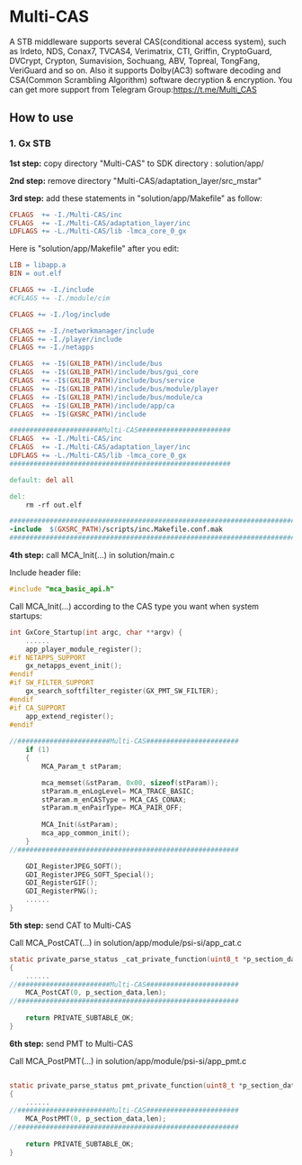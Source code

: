 # Multi-CAS
A STB middleware supports several CAS(conditional access system), such as Irdeto, NDS, Conax7, TVCAS4, Verimatrix, CTI, Griffin, CryptoGuard, DVCrypt, Crypton, Sumavision, Sochuang, ABV, Topreal, TongFang, VeriGuard and so on. Also it supports Dolby(AC3) software decoding and CSA(Common Scrambling Algorithm) software  decryption & encryption.
You can get more support from Telegram Group:https://t.me/Multi_CAS

## How to use

### 1. Gx STB

**1st step:** copy directory "Multi-CAS" to SDK directory : solution/app/

**2nd step:** remove directory "Multi-CAS/adaptation_layer/src_mstar"

**3rd step:** add these statements in "solution/app/Makefile" as follow:

```makefile
CFLAGS  += -I./Multi-CAS/inc
CFLAGS  += -I./Multi-CAS/adaptation_layer/inc
LDFLAGS += -L./Multi-CAS/lib -lmca_core_0_gx
```

Here is "solution/app/Makefile" after you edit:

```makefile
LIB = libapp.a
BIN = out.elf

CFLAGS += -I./include
#CFLAGS += -I./module/cim

CFLAGS += -I./log/include

CFLAGS += -I./networkmanager/include
CFLAGS += -I./player/include
CFLAGS += -I./netapps

CFLAGS  += -I$(GXLIB_PATH)/include/bus
CFLAGS  += -I$(GXLIB_PATH)/include/bus/gui_core
CFLAGS  += -I$(GXLIB_PATH)/include/bus/service
CFLAGS  += -I$(GXLIB_PATH)/include/bus/module/player
CFLAGS  += -I$(GXLIB_PATH)/include/bus/module/ca
CFLAGS  += -I$(GXLIB_PATH)/include/app/ca
CFLAGS  += -I$(GXSRC_PATH)/include

#######################Multi-CAS#######################
CFLAGS  += -I./Multi-CAS/inc
CFLAGS  += -I./Multi-CAS/adaptation_layer/inc
LDFLAGS += -L./Multi-CAS/lib -lmca_core_0_gx
#######################################################

default: del all

del:
	rm -rf out.elf

##############################################################################
-include  $(GXSRC_PATH)/scripts/inc.Makefile.conf.mak
##############################################################################
```

**4th step:** call MCA_Init(...) in solution/main.c

Include header file:

```c
#include "mca_basic_api.h"
```

Call MCA_Init(...) according to the CAS type you want when system startups:

```c
int GxCore_Startup(int argc, char **argv) {
    ......
    app_player_module_register();
#if NETAPPS_SUPPORT
    gx_netapps_event_init();
#endif
#if SW_FILTER_SUPPORT
    gx_search_softfilter_register(GX_PMT_SW_FILTER);
#endif
#if CA_SUPPORT
    app_extend_register();
#endif
    
//#######################Multi-CAS#######################
    if (1)
    {
        MCA_Param_t stParam;

        mca_memset(&stParam, 0x00, sizeof(stParam));
        stParam.m_enLogLevel= MCA_TRACE_BASIC;
        stParam.m_enCASType = MCA_CAS_CONAX;
        stParam.m_enPairType= MCA_PAIR_OFF;
    
        MCA_Init(&stParam);
        mca_app_common_init();
    }
//#######################################################

    GDI_RegisterJPEG_SOFT();
    GDI_RegisterJPEG_SOFT_Special();
    GDI_RegisterGIF();
    GDI_RegisterPNG();
    ......
}
```

**5th step:** send CAT to Multi-CAS

Call MCA_PostCAT(...) in solution/app/module/psi-si/app_cat.c

```c
static private_parse_status _cat_private_function(uint8_t *p_section_data, uint32_t len)
{
    ......
//#######################Multi-CAS#######################
    MCA_PostCAT(0, p_section_data,len);
//#######################################################
	
    return PRIVATE_SUBTABLE_OK;
}
```

**6th step:** send PMT to Multi-CAS

Call MCA_PostPMT(...) in solution/app/module/psi-si/app_pmt.c

```c

static private_parse_status pmt_private_function(uint8_t *p_section_data, uint32_t len)
{
    ......
//#######################Multi-CAS#######################
    MCA_PostPMT(0, p_section_data,len);
//#######################################################
	
    return PRIVATE_SUBTABLE_OK;
}
```

